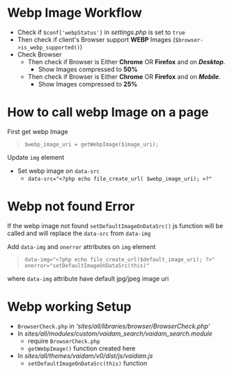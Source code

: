 # Webp Image Workflow
- Check if `$conf['webpStatus']` in _settings.php_ is set to `true`
- Then check if client's Browser support **WEBP** Images (`$browser->is_webp_supported()`)
- Check Browser
    - Then check if Browser is Either **Chrome** OR **Firefox** and on **_Desktop_**.
        - Show Images compressed to **50%**
    - Then check if Browser is Either **Chrome** OR **Firefox** and on **_Mobile_**.
        - Show Images compressed to **25%**

# How to call webp Image on a page
First get webp Image
> `$webp_image_uri = getWebpImage($image_uri);`

Update `img` element  
- Set webp image on `data-src`
    - `data-src="<?php echo file_create_url( $webp_image_uri); >?"`

# Webp not found Error
If the webp image not found `setDefaultImageOnDataSrc()` js function will be called and will replace the `data-src` from `data-img`  

Add `data-img` and `onerror` attributes on `img` element
> `data-img="<?php echo file_create_url($default_image_uri); ?>"`  
`onerror="setDefaultImageOnDataSrc(this)"`

where `data-img` attribute have default jpg/jpeg image uri

# Webp working Setup
- `BrowserCheck.php` in _'sites/all/libraries/browser/BrowserCheck.php'_
- In _sites/all/modules/custom/vaidam_search/vaidam_search.module_
    - require `BrowserCheck.php`
    - `getWebpImage()` function created here
- In _sites/all/themes/vaidam/v0/dist/js/vaidam.js_
    - `setDefaultImageOnDataSrc(this)` function
